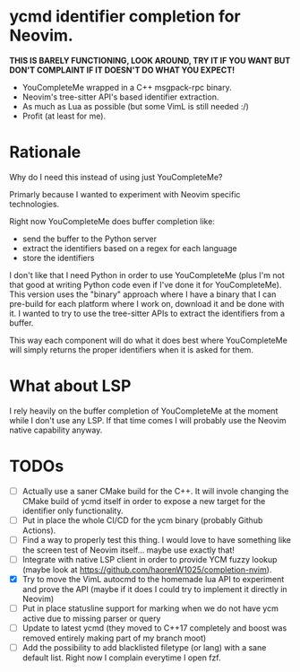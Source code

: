 # ycmd identifier completion for Neovim.

**THIS IS BARELY FUNCTIONING, LOOK AROUND, TRY IT IF YOU WANT BUT DON'T COMPLAINT IF IT DOESN'T DO WHAT YOU EXPECT!**

- YouCompleteMe wrapped in a C++ msgpack-rpc binary.
- Neovim's tree-sitter API's based identifier extraction.
- As much as Lua as possible (but some VimL is still needed :/)
- Profit (at least for me).

# Rationale

Why do I need this instead of using just YouCompleteMe?

Primarly because I wanted to experiment with Neovim specific technologies.

Right now YouCompleteMe does buffer completion like:
- send the buffer to the Python server
- extract the identifiers based on a regex for each language
- store the identifiers

I don't like that I need Python in order to use YouCompleteMe (plus I'm not
that good at writing Python code even if I've done it for YouCompleteMe). This
version uses the "binary" approach where I have a binary that I can pre-build
for each platform where I work on, download it and be done with it.
I wanted to try to use the tree-sitter APIs to extract the identifiers from a buffer.

This way each component will do what it does best where YouCompleteMe will simply returns the proper identifiers when it is asked for them.

# What about LSP

I rely heavily on the buffer completion of YouCompleteMe at the moment while I don't use any LSP. If that time comes I will probably use the Neovim native capability anyway.

# TODOs
- [ ] Actually use a saner CMake build for the C++. It will invole changing the CMake build of ycmd itself in order to expose a new target for the identifier only functionality.
- [ ] Put in place the whole CI/CD for the ycm binary (probably Github Actions).
- [ ] Find a way to properly test this thing. I would love to have something like the screen test of Neovim itself... maybe use exactly that!
- [ ] Integrate with native LSP client in order to provide YCM fuzzy lookup (maybe look at https://github.com/haorenW1025/completion-nvim).
- [x] Try to move the VimL autocmd to the homemade lua API to experiment and prove the API (maybe if it does I could try to implement it directly in Neovim)
- [ ] Put in place statusline support for marking when we do not have ycm active due to missing parser or query
- [ ] Update to latest ycmd (they moved to C++17 completely and boost was removed entirely making part of my branch moot)
- [ ] Add the possibility to add blacklisted filetype (or lang) with a sane default list. Right now I complain everytime I open fzf.
